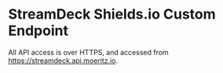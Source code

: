 # StreamDeck Shields.io Custom Endpoint

All API access is over HTTPS, and accessed from https://streamdeck.api.moeritz.io.